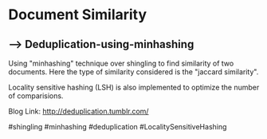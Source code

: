 Document Similarity
====================


--> Deduplication-using-minhashing
-------------------------------------

Using "minhashing" technique over shingling to find similarity of two documents.
Here the type of similarity considered is the "jaccard similarity".

Locality sensitive hashing (LSH) is also implemented to optimize the number of comparisions. 

Blog Link: http://deduplication.tumblr.com/

#shingling
#minhashing
#deduplication
#LocalitySensitiveHashing
